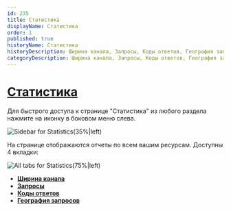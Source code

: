 ```yaml
---
id: 235
title: Статистика
displayName: Статистика
order: 1
published: true
historyName: Статистика
historyDescription: Ширина канала, Запросы, Коды ответов, География запросов
categoryDescription: Ширина канала, Запросы, Коды ответов, География запросов
---
```


# [Статистика](statistics)

Для быстрого доступа к странице "Статистика" из любого раздела нажмите на иконку в боковом меню слева.

![Sidebar for Statistics(35%|left)](https://img.solarspace.pro/docs/statistic-sidebar.jpg "Боковое меню раздела 'Статистика'")

На странице отображаются отчеты по всем вашим ресурсам. Доступны 4 вкладки:

![All tabs for Statistics(75%|left)](https://img.solarspace.pro/docs/all-tabs-for-statistics.jpg "Все вкладки раздела 'Статистика'")

- [**Ширина канала**]([236])
- [**Запросы**]([237])
- [**Коды ответов**]([238])
- [**География запросов**]([239])